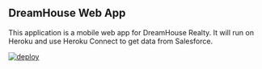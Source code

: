 DreamHouse Web App
------------------

This application is a mobile web app for DreamHouse Realty. It will run on Heroku and use Heroku Connect to get data from Salesforce.

<a href="https://heroku.com/deploy"> <img src="https://www.herokucdn.com/deploy/button.svg" alt="deploy"></a>

